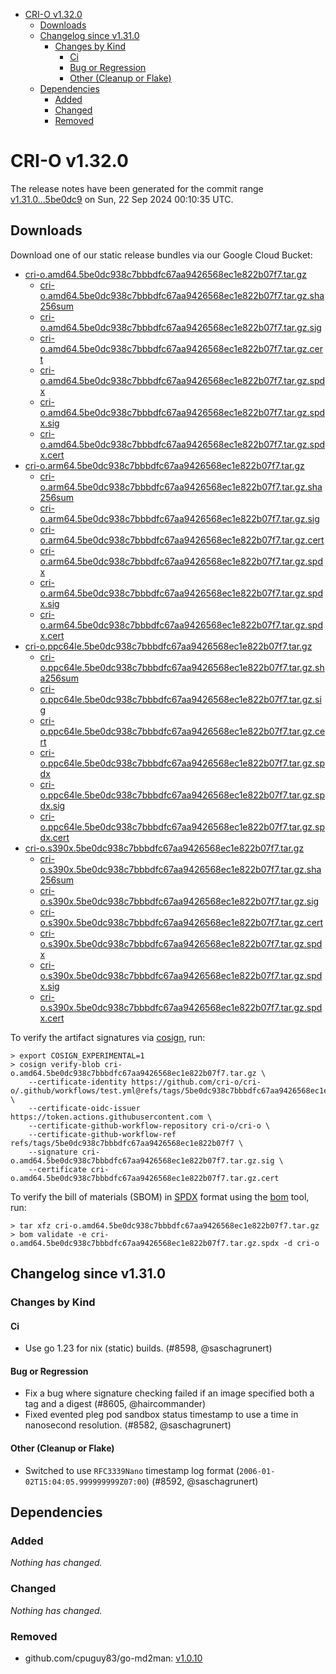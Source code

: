 - [CRI-O v1.32.0](#cri-o-v1320)
  - [Downloads](#downloads)
  - [Changelog since v1.31.0](#changelog-since-v1310)
    - [Changes by Kind](#changes-by-kind)
      - [Ci](#ci)
      - [Bug or Regression](#bug-or-regression)
      - [Other (Cleanup or Flake)](#other-cleanup-or-flake)
  - [Dependencies](#dependencies)
    - [Added](#added)
    - [Changed](#changed)
    - [Removed](#removed)

# CRI-O v1.32.0

The release notes have been generated for the commit range
[v1.31.0...5be0dc9](https://github.com/cri-o/cri-o/compare/v1.31.0...v1.32.0) on Sun, 22 Sep 2024 00:10:35 UTC.

## Downloads

Download one of our static release bundles via our Google Cloud Bucket:

- [cri-o.amd64.5be0dc938c7bbbdfc67aa9426568ec1e822b07f7.tar.gz](https://storage.googleapis.com/cri-o/artifacts/cri-o.amd64.5be0dc938c7bbbdfc67aa9426568ec1e822b07f7.tar.gz)
  - [cri-o.amd64.5be0dc938c7bbbdfc67aa9426568ec1e822b07f7.tar.gz.sha256sum](https://storage.googleapis.com/cri-o/artifacts/cri-o.amd64.5be0dc938c7bbbdfc67aa9426568ec1e822b07f7.tar.gz.sha256sum)
  - [cri-o.amd64.5be0dc938c7bbbdfc67aa9426568ec1e822b07f7.tar.gz.sig](https://storage.googleapis.com/cri-o/artifacts/cri-o.amd64.5be0dc938c7bbbdfc67aa9426568ec1e822b07f7.tar.gz.sig)
  - [cri-o.amd64.5be0dc938c7bbbdfc67aa9426568ec1e822b07f7.tar.gz.cert](https://storage.googleapis.com/cri-o/artifacts/cri-o.amd64.5be0dc938c7bbbdfc67aa9426568ec1e822b07f7.tar.gz.cert)
  - [cri-o.amd64.5be0dc938c7bbbdfc67aa9426568ec1e822b07f7.tar.gz.spdx](https://storage.googleapis.com/cri-o/artifacts/cri-o.amd64.5be0dc938c7bbbdfc67aa9426568ec1e822b07f7.tar.gz.spdx)
  - [cri-o.amd64.5be0dc938c7bbbdfc67aa9426568ec1e822b07f7.tar.gz.spdx.sig](https://storage.googleapis.com/cri-o/artifacts/cri-o.amd64.5be0dc938c7bbbdfc67aa9426568ec1e822b07f7.tar.gz.spdx.sig)
  - [cri-o.amd64.5be0dc938c7bbbdfc67aa9426568ec1e822b07f7.tar.gz.spdx.cert](https://storage.googleapis.com/cri-o/artifacts/cri-o.amd64.5be0dc938c7bbbdfc67aa9426568ec1e822b07f7.tar.gz.spdx.cert)
- [cri-o.arm64.5be0dc938c7bbbdfc67aa9426568ec1e822b07f7.tar.gz](https://storage.googleapis.com/cri-o/artifacts/cri-o.arm64.5be0dc938c7bbbdfc67aa9426568ec1e822b07f7.tar.gz)
  - [cri-o.arm64.5be0dc938c7bbbdfc67aa9426568ec1e822b07f7.tar.gz.sha256sum](https://storage.googleapis.com/cri-o/artifacts/cri-o.arm64.5be0dc938c7bbbdfc67aa9426568ec1e822b07f7.tar.gz.sha256sum)
  - [cri-o.arm64.5be0dc938c7bbbdfc67aa9426568ec1e822b07f7.tar.gz.sig](https://storage.googleapis.com/cri-o/artifacts/cri-o.arm64.5be0dc938c7bbbdfc67aa9426568ec1e822b07f7.tar.gz.sig)
  - [cri-o.arm64.5be0dc938c7bbbdfc67aa9426568ec1e822b07f7.tar.gz.cert](https://storage.googleapis.com/cri-o/artifacts/cri-o.arm64.5be0dc938c7bbbdfc67aa9426568ec1e822b07f7.tar.gz.cert)
  - [cri-o.arm64.5be0dc938c7bbbdfc67aa9426568ec1e822b07f7.tar.gz.spdx](https://storage.googleapis.com/cri-o/artifacts/cri-o.arm64.5be0dc938c7bbbdfc67aa9426568ec1e822b07f7.tar.gz.spdx)
  - [cri-o.arm64.5be0dc938c7bbbdfc67aa9426568ec1e822b07f7.tar.gz.spdx.sig](https://storage.googleapis.com/cri-o/artifacts/cri-o.arm64.5be0dc938c7bbbdfc67aa9426568ec1e822b07f7.tar.gz.spdx.sig)
  - [cri-o.arm64.5be0dc938c7bbbdfc67aa9426568ec1e822b07f7.tar.gz.spdx.cert](https://storage.googleapis.com/cri-o/artifacts/cri-o.arm64.5be0dc938c7bbbdfc67aa9426568ec1e822b07f7.tar.gz.spdx.cert)
- [cri-o.ppc64le.5be0dc938c7bbbdfc67aa9426568ec1e822b07f7.tar.gz](https://storage.googleapis.com/cri-o/artifacts/cri-o.ppc64le.5be0dc938c7bbbdfc67aa9426568ec1e822b07f7.tar.gz)
  - [cri-o.ppc64le.5be0dc938c7bbbdfc67aa9426568ec1e822b07f7.tar.gz.sha256sum](https://storage.googleapis.com/cri-o/artifacts/cri-o.ppc64le.5be0dc938c7bbbdfc67aa9426568ec1e822b07f7.tar.gz.sha256sum)
  - [cri-o.ppc64le.5be0dc938c7bbbdfc67aa9426568ec1e822b07f7.tar.gz.sig](https://storage.googleapis.com/cri-o/artifacts/cri-o.ppc64le.5be0dc938c7bbbdfc67aa9426568ec1e822b07f7.tar.gz.sig)
  - [cri-o.ppc64le.5be0dc938c7bbbdfc67aa9426568ec1e822b07f7.tar.gz.cert](https://storage.googleapis.com/cri-o/artifacts/cri-o.ppc64le.5be0dc938c7bbbdfc67aa9426568ec1e822b07f7.tar.gz.cert)
  - [cri-o.ppc64le.5be0dc938c7bbbdfc67aa9426568ec1e822b07f7.tar.gz.spdx](https://storage.googleapis.com/cri-o/artifacts/cri-o.ppc64le.5be0dc938c7bbbdfc67aa9426568ec1e822b07f7.tar.gz.spdx)
  - [cri-o.ppc64le.5be0dc938c7bbbdfc67aa9426568ec1e822b07f7.tar.gz.spdx.sig](https://storage.googleapis.com/cri-o/artifacts/cri-o.ppc64le.5be0dc938c7bbbdfc67aa9426568ec1e822b07f7.tar.gz.spdx.sig)
  - [cri-o.ppc64le.5be0dc938c7bbbdfc67aa9426568ec1e822b07f7.tar.gz.spdx.cert](https://storage.googleapis.com/cri-o/artifacts/cri-o.ppc64le.5be0dc938c7bbbdfc67aa9426568ec1e822b07f7.tar.gz.spdx.cert)
- [cri-o.s390x.5be0dc938c7bbbdfc67aa9426568ec1e822b07f7.tar.gz](https://storage.googleapis.com/cri-o/artifacts/cri-o.s390x.5be0dc938c7bbbdfc67aa9426568ec1e822b07f7.tar.gz)
  - [cri-o.s390x.5be0dc938c7bbbdfc67aa9426568ec1e822b07f7.tar.gz.sha256sum](https://storage.googleapis.com/cri-o/artifacts/cri-o.s390x.5be0dc938c7bbbdfc67aa9426568ec1e822b07f7.tar.gz.sha256sum)
  - [cri-o.s390x.5be0dc938c7bbbdfc67aa9426568ec1e822b07f7.tar.gz.sig](https://storage.googleapis.com/cri-o/artifacts/cri-o.s390x.5be0dc938c7bbbdfc67aa9426568ec1e822b07f7.tar.gz.sig)
  - [cri-o.s390x.5be0dc938c7bbbdfc67aa9426568ec1e822b07f7.tar.gz.cert](https://storage.googleapis.com/cri-o/artifacts/cri-o.s390x.5be0dc938c7bbbdfc67aa9426568ec1e822b07f7.tar.gz.cert)
  - [cri-o.s390x.5be0dc938c7bbbdfc67aa9426568ec1e822b07f7.tar.gz.spdx](https://storage.googleapis.com/cri-o/artifacts/cri-o.s390x.5be0dc938c7bbbdfc67aa9426568ec1e822b07f7.tar.gz.spdx)
  - [cri-o.s390x.5be0dc938c7bbbdfc67aa9426568ec1e822b07f7.tar.gz.spdx.sig](https://storage.googleapis.com/cri-o/artifacts/cri-o.s390x.5be0dc938c7bbbdfc67aa9426568ec1e822b07f7.tar.gz.spdx.sig)
  - [cri-o.s390x.5be0dc938c7bbbdfc67aa9426568ec1e822b07f7.tar.gz.spdx.cert](https://storage.googleapis.com/cri-o/artifacts/cri-o.s390x.5be0dc938c7bbbdfc67aa9426568ec1e822b07f7.tar.gz.spdx.cert)

To verify the artifact signatures via [cosign](https://github.com/sigstore/cosign), run:

```console
> export COSIGN_EXPERIMENTAL=1
> cosign verify-blob cri-o.amd64.5be0dc938c7bbbdfc67aa9426568ec1e822b07f7.tar.gz \
    --certificate-identity https://github.com/cri-o/cri-o/.github/workflows/test.yml@refs/tags/5be0dc938c7bbbdfc67aa9426568ec1e822b07f7 \
    --certificate-oidc-issuer https://token.actions.githubusercontent.com \
    --certificate-github-workflow-repository cri-o/cri-o \
    --certificate-github-workflow-ref refs/tags/5be0dc938c7bbbdfc67aa9426568ec1e822b07f7 \
    --signature cri-o.amd64.5be0dc938c7bbbdfc67aa9426568ec1e822b07f7.tar.gz.sig \
    --certificate cri-o.amd64.5be0dc938c7bbbdfc67aa9426568ec1e822b07f7.tar.gz.cert
```

To verify the bill of materials (SBOM) in [SPDX](https://spdx.org) format using the [bom](https://sigs.k8s.io/bom) tool, run:

```console
> tar xfz cri-o.amd64.5be0dc938c7bbbdfc67aa9426568ec1e822b07f7.tar.gz
> bom validate -e cri-o.amd64.5be0dc938c7bbbdfc67aa9426568ec1e822b07f7.tar.gz.spdx -d cri-o
```

## Changelog since v1.31.0

### Changes by Kind

#### Ci
 - Use go 1.23 for nix (static) builds. (#8598, @saschagrunert)

#### Bug or Regression
 - Fix a bug where signature checking failed if an image specified both a tag and a digest (#8605, @haircommander)
 - Fixed evented pleg pod sandbox status timestamp to use a time in nanosecond resolution. (#8582, @saschagrunert)

#### Other (Cleanup or Flake)
 - Switched to use `RFC3339Nano` timestamp log format (`2006-01-02T15:04:05.999999999Z07:00`) (#8592, @saschagrunert)

## Dependencies

### Added
_Nothing has changed._

### Changed
_Nothing has changed._

### Removed
- github.com/cpuguy83/go-md2man: [v1.0.10](https://github.com/cpuguy83/go-md2man/tree/v1.0.10)
